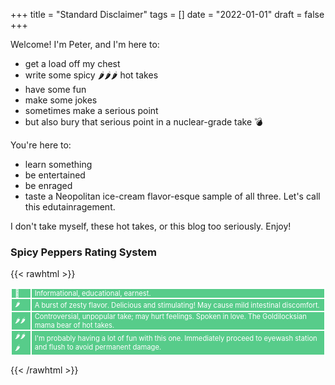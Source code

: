 +++
title = "Standard Disclaimer"
tags = []
date = "2022-01-01"
draft = false
+++

Welcome! I'm Peter, and I'm here to:

- get a load off my chest
- write some spicy 🌶🌶🌶 hot takes
- have some fun
- make some jokes
- sometimes make a serious point
- but also bury that serious point in a nuclear-grade take 💣

You're here to:

- learn something
- be entertained
- be enraged
- taste a Neopolitan ice-cream flavor-esque sample of all three. Let's call this edutainragement.

I don't take myself, these hot takes, or this blog too seriously. Enjoy!

### Spicy Peppers Rating System

{{< rawhtml >}}

<style>
    #spicy-peppers-rating-system-table {
        font-size: 0.8em;
        background: #57cc8a;
        border-collapse:collapse
    }

    #spicy-peppers-rating-system-table tr {
    }
    #spicy-peppers-rating-system-table td {
        border: 2px solid white;
        color: white;
        padding: 0 5px;
    }
</style>

<table id="spicy-peppers-rating-system-table">
<tr>
  <td>🚫</td>
  <td>Informational, educational, earnest.</td>
</tr>
<tr>
  <td>🌶</td>
  <td>A burst of zesty flavor. Delicious and stimulating! May cause mild intestinal discomfort.</td>
</tr>
<tr>
  <td>🌶🌶</td>
  <td>Controversial, unpopular take; may hurt feelings. Spoken in love. The Goldilocksian mama bear of hot takes.</td>
</tr>
<tr>
  <td>🌶🌶🌶</td>
  <td>I'm probably having a lot of fun with this one. Immediately proceed to eyewash station and flush to avoid permanent damage.</td>
</tr>
</table>

{{< /rawhtml >}}
